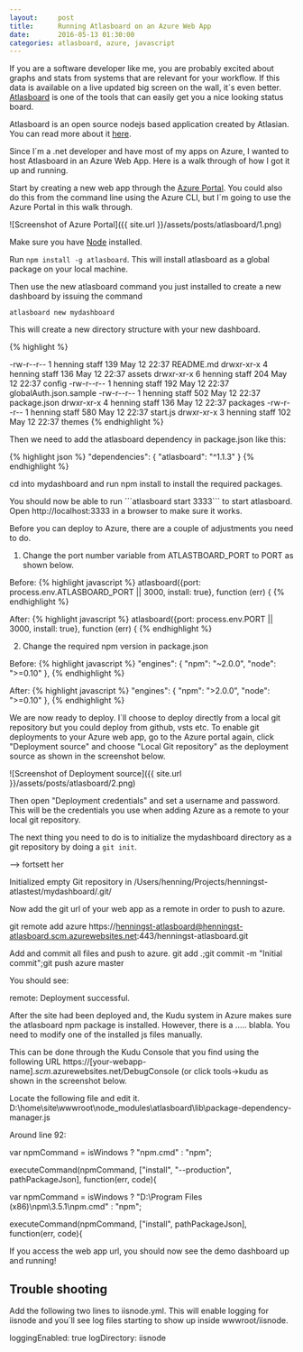 ```yaml
---
layout:     post
title:      Running Atlasboard on an Azure Web App
date:       2016-05-13 01:30:00
categories: atlasboard, azure, javascript
---
```


If you are a software developer like me, you are probably excited about graphs and stats from 
systems that are relevant for your workflow. If this data is available on a live updated 
big screen on the wall, it´s even better. [Atlasboard](http://atlasboard.bitbucket.org) is
one of the tools that can easily get you a nice looking status board.

Atlasboard is an open source nodejs based application created by Atlasian. You can read more
about it [here](http://atlasboard.bitbucket.org/).

Since I´m a .net developer and have most of my apps on Azure, I wanted to host Atlasboard in an
Azure Web App. Here is a walk through of how I got it up and running.


Start by creating a new web app through the [Azure Portal](https://portal.azure.com). You could also do this from the 
command line using the Azure CLI, but I´m going to use the Azure Portal in this walk through.

![Screenshot of Azure Portal]({{ site.url }}/assets/posts/atlasboard/1.png)

Make sure you have [Node](https://nodejs.org/en/) installed.

Run ```npm install -g atlasboard```. This will install atlasboard as a global package on your local machine.

Then use the new atlasboard command you just installed to create a new dashboard by issuing the command

```atlasboard new mydashboard```

This will create a new directory structure with your new dashboard. 

{% highlight %}

-rw-r--r--  1 henning  staff  139 May 12 22:37 README.md
drwxr-xr-x  4 henning  staff  136 May 12 22:37 assets
drwxr-xr-x  6 henning  staff  204 May 12 22:37 config
-rw-r--r--  1 henning  staff  192 May 12 22:37 globalAuth.json.sample
-rw-r--r--  1 henning  staff  502 May 12 22:37 package.json
drwxr-xr-x  4 henning  staff  136 May 12 22:37 packages
-rw-r--r--  1 henning  staff  580 May 12 22:37 start.js
drwxr-xr-x  3 henning  staff  102 May 12 22:37 themes
{% endhighlight %}

Then we need to add the atlasboard dependency in package.json like this:


{% highlight json %}
  "dependencies": {
    "atlasboard": "^1.1.3"
  }
{% endhighlight %}


cd into mydashboard and run npm install to install the required packages.

You should now be able to run ´´´atlasboard start 3333``` to start atlasboard. Open http://localhost:3333 in a browser to make sure it works.

Before you can deploy to Azure, there are a couple of adjustments you need to do.

1. Change the port number variable from ATLASTBOARD_PORT to PORT as shown below.

Before:
{% highlight javascript %}
atlasboard({port: process.env.ATLASBOARD_PORT || 3000, install: true}, function (err) { 
{% endhighlight %}

After:
{% highlight javascript %}
atlasboard({port: process.env.PORT || 3000, install: true}, function (err) {
{% endhighlight %}



2. Change the required npm version in package.json

Before:
{% highlight javascript %}
  "engines": {
    "npm": "~2.0.0",
    "node": ">=0.10"
  },
{% endhighlight %}

After:
{% highlight javascript %}
  "engines": {
    "npm": ">2.0.0",
    "node": ">=0.10"
  },
{% endhighlight %}
 


We are now ready to deploy. I´ll choose to deploy directly from a local git repository but you 
could deploy from github, vsts etc. To enable git deployments to your Azure web app,
go to the Azure portal again, click "Deployment source" and choose "Local Git repository" as
the deployment source as shown in the screenshot below.

![Screenshot of Deployment source]({{ site.url }}/assets/posts/atlasboard/2.png)


Then open "Deployment credentials" and set a username and password. This will be the credentials
you use when adding Azure as a remote to your local git repository.

The next thing you need to do is to initialize the mydashboard directory as a git repository by
doing a ```git init```.


--> fortsett her


Initialized empty Git repository in /Users/henning/Projects/henningst-atlastest/mydashboard/.git/

Now add the git url of your web app as a remote in order to push to azure.

git remote add azure https://henningst-atlasboard@henningst-atlasboard.scm.azurewebsites.net:443/henningst-atlasboard.git

Add and commit all files and push to azure.
git add .;git commit -m "Initial commit";git push azure master

You should see:

remote: Deployment successful.



After the site had been deployed and, the Kudu system in Azure makes sure the atlasboard npm package is installed. However, there is a ..... blabla. You need to modify one of the installed js files manually.

This can be done through the Kudu Console that you find using the following URL
https://[your-webapp-name].*scm*.azurewebsites.net/DebugConsole (or click tools->kudu as shown in the screenshot below.

Locate the following file and edit it.
D:\home\site\wwwroot\node_modules\atlasboard\lib\package-dependency-manager.js

Around line 92:

  var npmCommand = isWindows ? "npm.cmd" : "npm";

  executeCommand(npmCommand, ["install", "--production", pathPackageJson], function(err, code){


  var npmCommand = isWindows ? "D:\\Program Files (x86)\\npm\\3.5.1\\npm.cmd" : "npm";

  executeCommand(npmCommand, ["install", pathPackageJson], function(err, code){
  
  
If you access the web app url, you should now see the demo dashboard up and running!


## Trouble shooting

Add the following two lines to iisnode.yml. This will enable logging for iisnode and you´ll see log files starting to show up inside wwwroot/iisnode.

loggingEnabled: true
logDirectory: iisnode
